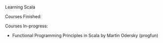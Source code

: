 Learning Scala

Courses Finished:

Courses In-progress: 
  * Functional Programming Principles in Scala by Martin Odersky (progfun)

